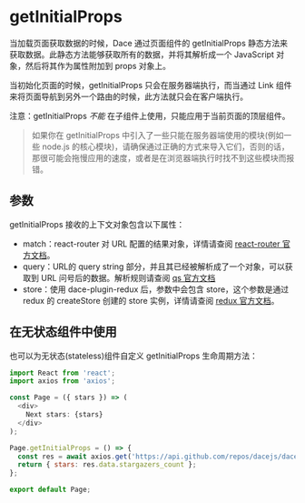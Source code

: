 # getInitialProps

当加载页面获取数据的时候，Dace 通过页面组件的 getInitialProps 静态方法来获取数据。此静态方法能够获取所有的数据，并将其解析成一个 JavaScript 对象，然后将其作为属性附加到 props 对象上。

当初始化页面的时候，getInitialProps 只会在服务器端执行，而当通过 Link 组件来将页面导航到另外一个路由的时候，此方法就只会在客户端执行。

注意：getInitialProps *不能* 在子组件上使用，只能应用于当前页面的顶层组件。

>如果你在 getInitialProps 中引入了一些只能在服务器端使用的模块(例如一些 node.js 的核心模块)，请确保通过正确的方式来导入它们，否则的话，那很可能会拖慢应用的速度，或者是在浏览器端执行时找不到这些模块而报错。

## 参数
getInitialProps 接收的上下文对象包含以下属性：

- match：react-router 对 URL 配置的结果对象，详情请查阅 [react-router 官方文档](https://reacttraining.com/react-router/web/api/match)。
- query：URL的 query string 部分，并且其已经被解析成了一个对象，可以获取到 URL 问号后的数据。解析规则请查阅 [qs 官方文档](https://www.npmjs.com/package/qs)
- store：使用 dace-plugin-redux 后，参数中会包含 store，这个参数是通过 redux 的 createStore 创建的 store 实例，详情请查阅 [redux 官方文档](https://redux.js.org/api/store)。

## 在无状态组件中使用
也可以为无状态(stateless)组件自定义 getInitialProps 生命周期方法：

```js
import React from 'react';
import axios from 'axios';

const Page = ({ stars }) => (
  <div>
    Next stars: {stars}
  </div>
);

Page.getInitialProps = () => {
  const res = await axios.get('https://api.github.com/repos/dacejs/dace');
  return { stars: res.data.stargazers_count };
};

export default Page;
```
